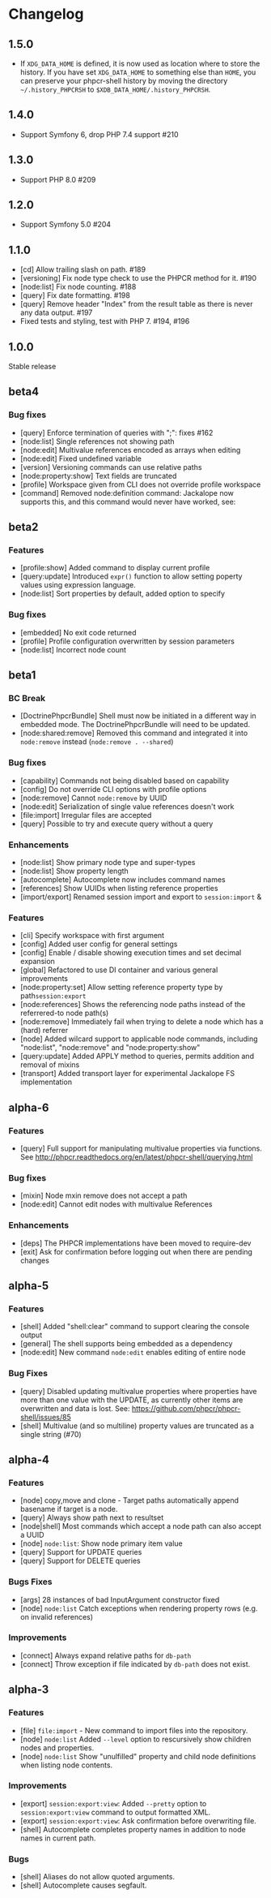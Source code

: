 Changelog
=========

1.5.0
-----

- If `XDG_DATA_HOME` is defined, it is now used as location where to store the history.
  If you have set `XDG_DATA_HOME` to something else than `HOME`, you can preserve your phpcr-shell history by moving the directory `~/.history_PHPCRSH` to `$XDB_DATA_HOME/.history_PHPCRSH`.

1.4.0
-----

- Support Symfony 6, drop PHP 7.4 support #210

1.3.0
-----

- Support PHP 8.0 #209

1.2.0
-----

- Support Symfony 5.0 #204

1.1.0
-----

- [cd] Allow trailing slash on path. #189
- [versioning] Fix node type check to use the PHPCR method for it. #190
- [node:list] Fix node counting. #188
- [query] Fix date formatting. #198
- [query] Remove header "Index" from the result table as there is never any data output. #197
- Fixed tests and styling, test with PHP 7. #194, #196

1.0.0
-----

Stable release

beta4
-----

### Bug fixes

- [query] Enforce termination of queries with ";": fixes #162
- [node:list] Single references not showing path
- [node:edit] Multivalue references encoded as arrays when editing
- [node:edit] Fixed undefined variable
- [version] Versioning commands can use relative paths
- [node:property:show] Text fields are truncated
- [profile] Workspace given from CLI does not override profile workspace
- [command] Removed node:definition command: Jackalope now supports this, and
  this command would never have worked, see:

beta2
-----

### Features

- [profile:show] Added command to display current profile
- [query:update] Introduced `expr()` function to allow setting poperty values using expression language.
- [node:list] Sort properties by default, added option to specify

### Bug fixes

- [embedded] No exit code returned
- [profile] Profile configuration overwritten by session parameters
- [node:list] Incorrect node count

beta1
-----

### BC Break

- [DoctrinePhpcrBundle] Shell must now be initiated in a different way in
  embedded mode. The DoctrinePhpcrBundle will need to be updated.
- [node:shared:remove] Removed this command and integrated it into
  `node:remove` instead (`node:remove . --shared`)

### Bug fixes

- [capability] Commands not being disabled based on capability
- [config] Do not override CLI options with profile options
- [node:remove] Cannot `node:remove` by UUID
- [node:edit] Serialization of single value references doesn't work
- [file:import] Irregular files are accepted
- [query] Possible to try and execute query without a query

### Enhancements

- [node:list] Show primary node type and super-types
- [node:list] Show property length
- [autocomplete] Autocomplete now includes command names
- [references] Show UUIDs when listing reference properties
- [import/export] Renamed session import and export to `session:import` &

### Features

- [cli] Specify workspace with first argument
- [config] Added user config for general settings
- [config] Enable / disable showing execution times and set decimal expansion
- [global] Refactored to use DI container and various general improvements
- [node:property:set] Allow setting reference property type by path`session:export`
- [node:references] Shows the referencing node paths instead of the referrered-to node path(s)
- [node:remove] Immediately fail when trying to delete a node which has a (hard) referrer
- [node] Added wilcard support to applicable node commands, including "node:list", "node:remove" and "node:property:show"
- [query:update] Added APPLY method to queries, permits addition and removal of mixins
- [transport] Added transport layer for experimental Jackalope FS implementation

alpha-6
-------

### Features

- [query] Full support for manipulating multivalue properties via functions.
          See http://phpcr.readthedocs.org/en/latest/phpcr-shell/querying.html

### Bug fixes

- [mixin] Node mxin remove does not accept a path
- [node:edit] Cannot edit nodes with multivalue References

### Enhancements

- [deps] The PHPCR implementations have been moved to require-dev
- [exit] Ask for confirmation before logging out when there are pending changes

alpha-5
-------

### Features

- [shell] Added "shell:clear" command to support clearing the console output
- [general] The shell supports being embedded as a dependency
- [node:edit] New command `node:edit` enables editing of entire node

### Bug Fixes

- [query] Disabled updating multivalue properties where properties have more
          than one value with the UPDATE, as currently other items are overwritten and
          data is lost. See: https://github.com/phpcr/phpcr-shell/issues/85
- [shell] Multivalue (and so multiline) property values are truncated as a single string (#70)

alpha-4
-------

### Features

- [node] copy,move and clone - Target paths automatically append basename if target is a node.
- [query] Always show path next to resultset
- [node|shell] Most commands which accept a node path can also accept a UUID
- [node] `node:list`: Show node primary item value
- [query] Support for UPDATE queries
- [query] Support for DELETE queries

### Bugs Fixes

- [args] 28 instances of bad InputArgument constructor fixed
- [node] `node:list` Catch exceptions when rendering property rows (e.g. on invalid references)

### Improvements

- [connect] Always expand relative paths for `db-path`
- [connect] Throw exception if file indicated by `db-path` does not exist.

alpha-3
-------

### Features

- [file] `file:import` - New command to import files into the repository.
- [node] `node:list` Added `--level` option to rescursively show children nodes and properties.
- [node] `node:list` Show "unulfilled" property and child node definitions when listing node contents.

### Improvements

- [export] `session:export:view`: Added `--pretty` option to `session:export:view` command to output formatted XML.
- [export] `session:export:view`: Ask confirmation before overwriting file.
- [shell] Autocomplete completes property names in addition to node names in current path.

### Bugs

- [shell] Aliases do not allow quoted arguments.
- [shell] Autocomplete causes segfault.
